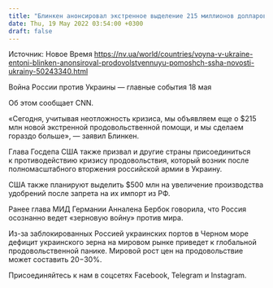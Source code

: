 ```yaml
---
title: "Блинкен анонсировал экстренное выделение 215 миллионов долларов на продовольственную помощь Украине"
date: Thu, 19 May 2022 03:54:00 +0300
draft: false
---
```

Источник: Новое Время https://nv.ua/world/countries/voyna-v-ukraine-entoni-blinken-anonsiroval-prodovolstvennuyu-pomoshch-ssha-novosti-ukrainy-50243340.html


Война России против Украины — главные события 18 мая

 Об этом сообщает CNN.

«Сегодня, учитывая неотложность кризиса, мы объявляем еще о $215 млн новой экстренной продовольственной помощи, и мы сделаем гораздо больше», — заявил Блинкен.

Глава Госдепа США также призвал и другие страны присоединиться к противодействию кризису продовольствия, который возник после полномасштабного вторжения российской армии в Украину.

США также планируют выделить $500 млн на увеличение производства удобрений после запрета на их импорт из РФ.

Ранее глава МИД Германии Анналена Бербок говорила, что Россия осознанно ведет «зерновую войну» против мира.

Из-за заблокированных Россией украинских портов в Черном море дефицит украинского зерна на мировом рынке приведет к глобальной продовольственной панике. Мировой рост цен на продовольствие может составить 20−30%.

Присоединяйтесь к нам в соцсетях Facebook, Telegram и Instagram.
